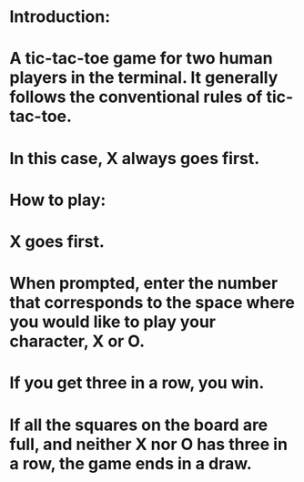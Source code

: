 # Introduction:
# A tic-tac-toe game for two human players in the terminal. It generally follows the conventional rules of tic-tac-toe. 
# In this case, X always goes first. 

# How to play: 
# X goes first.
# When prompted, enter the number that corresponds to the space where you would like to play your character, X or O. 
# If you get three in a row, you win. 
# If all the squares on the board are full, and neither X nor O has three in a row, the game ends in a draw.

